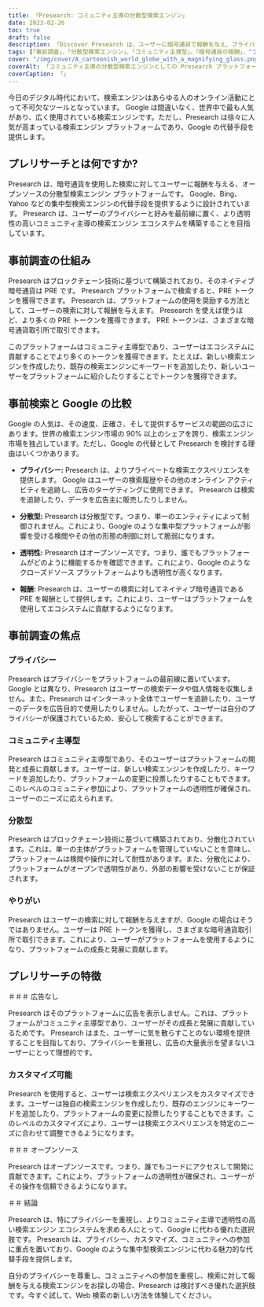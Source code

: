 ```yaml
---
title: 「Presearch: コミュニティ主導の分散型検索エンジン」
date: 2023-02-26
toc: true
draft: false
description: 「Discover Presearch は、ユーザーに暗号通貨で報酬を与え、プライバシーを尊重する分散型のコミュニティ主導型検索エンジンです。」
tags: [「事前調査」、「分散型検索エンジン」、「コミュニティ主導型」、「暗号通貨の報酬」、"プライバシー"、「Googleの代替」、「ブロックチェーン技術」、"オープンソース"、"カスタマイズ可能な検索エクスペリエンス","広告なし"、"SEO に最適化されたタグ",「検索エンジンのエコシステム」、「インターネットプライバシー」、「透明な検索エンジン」、「インセンティブ付き検索」、「世界の検索エンジン市場」、「ブロックチェーン」、「デジタルプライバシー」、「オンラインプライバシー」、「分散化」]
cover: "/img/cover/A_cartoonish_world_globe_with_a_magnifying_glass.png"
coverAlt: 「コミュニティ主導の分散型検索エンジンとしての Presearch プラットフォームを象徴する、虫眼鏡が上に置かれた漫画風の地球儀」
coverCaption: 「」
---
```


今日のデジタル時代において、検索エンジンはあらゆる人のオンライン活動にとって不可欠なツールとなっています。 Google は間違いなく、世界中で最も人気があり、広く使用されている検索エンジンです。ただし、Presearch は徐々に人気が高まっている検索エンジン プラットフォームであり、Google の代替手段を提供します。

## プレリサーチとは何ですか?

Presearch は、暗号通貨を使用した検索に対してユーザーに報酬を与える、オープンソースの分散型検索エンジン プラットフォームです。 Google、Bing、Yahoo などの集中型検索エンジンの代替手段を提供するように設計されています。 Presearch は、ユーザーのプライバシーと好みを最前線に置く、より透明性の高いコミュニティ主導の検索エンジン エコシステムを構築することを目指しています。

## 事前調査の仕組み

Presearch はブロックチェーン技術に基づいて構築されており、そのネイティブ暗号通貨は PRE です。 Presearch プラットフォームで検索すると、PRE トークンを獲得できます。 Presearch は、プラットフォームの使用を奨励する方法として、ユーザーの検索に対して報酬を与えます。 Presearch を使えば使うほど、より多くの PRE トークンを獲得できます。 PRE トークンは、さまざまな暗号通貨取引所で取引できます。

このプラットフォームはコミュニティ主導型であり、ユーザーはエコシステムに貢献することでより多くのトークンを獲得できます。たとえば、新しい検索エンジンを作成したり、既存の検索エンジンにキーワードを追加したり、新しいユーザーをプラットフォームに紹介したりすることでトークンを獲得できます。

## 事前検索と Google の比較

Google の人気は、その速度、正確さ、そして提供するサービスの範囲の広さにあります。世界の検索エンジン市場の 90% 以上のシェアを誇り、検索エンジン市場を独占しています。ただし、Google の代替として Presearch を検討する理由はいくつかあります。

- **プライバシー:** Presearch は、よりプライベートな検索エクスペリエンスを提供します。 Google はユーザーの検索履歴やその他のオンライン アクティビティを追跡し、広告のターゲティングに使用できます。 Presearch は検索を追跡したり、データを広告主に販売したりしません。

- **分散型:** Presearch は分散型です。つまり、単一のエンティティによって制御されません。これにより、Google のような集中型プラットフォームが影響を受ける検閲やその他の形態の制御に対して脆弱になります。

- **透明性:** Presearch はオープンソースです。つまり、誰でもプラットフォームがどのように機能するかを確認できます。これにより、Google のようなクローズドソース プラットフォームよりも透明性が高くなります。

- **報酬:** Presearch は、ユーザーの検索に対してネイティブ暗号通貨である PRE を報酬として提供します。これにより、ユーザーはプラットフォームを使用してエコシステムに貢献するようになります。

## 事前調査の焦点

### プライバシー

Presearch はプライバシーをプラットフォームの最前線に置いています。 Google とは異なり、Presearch はユーザーの検索データや個人情報を収集しません。また、Presearch はインターネット全体でユーザーを追跡したり、ユーザーのデータを広告目的で使用したりしません。したがって、ユーザーは自分のプライバシーが保護されているため、安心して検索することができます。

### コミュニティ主導型

Presearch はコミュニティ主導型であり、そのユーザーはプラットフォームの開発と成長に貢献します。ユーザーは、新しい検索エンジンを作成したり、キーワードを追加したり、プラットフォームの変更に投票したりすることもできます。このレベルのコミュニティ参加により、プラットフォームの透明性が確保され、ユーザーのニーズに応えられます。

### 分散型

Presearch はブロックチェーン技術に基づいて構築されており、分散化されています。これは、単一の主体がプラットフォームを管理していないことを意味し、プラットフォームは検閲や操作に対して耐性があります。また、分散化により、プラットフォームがオープンで透明性があり、外部の影響を受けないことが保証されます。

### やりがい

Presearch はユーザーの検索に対して報酬を与えますが、Google の場合はそうではありません。ユーザーは PRE トークンを獲得し、さまざまな暗号通貨取引所で取引できます。これにより、ユーザーがプラットフォームを使用するようになり、プラットフォームの成長と発展に貢献します。

## プレリサーチの特徴

＃＃＃ 広告なし

Presearch はそのプラットフォームに広告を表示しません。これは、プラットフォームがコミュニティ主導型であり、ユーザーがその成長と発展に貢献しているためです。 Presearch はまた、ユーザーに気を散らすことのない環境を提供することを目指しており、プライバシーを重視し、広告の大量表示を望まないユーザーにとって理想的です。

### カスタマイズ可能

Presearch を使用すると、ユーザーは検索エクスペリエンスをカスタマイズできます。ユーザーは独自の検索エンジンを作成したり、既存のエンジンにキーワードを追加したり、プラットフォームの変更に投票したりすることもできます。このレベルのカスタマイズにより、ユーザーは検索エクスペリエンスを特定のニーズに合わせて調整できるようになります。

＃＃＃ オープンソース

Presearch はオープンソースです。つまり、誰でもコードにアクセスして開発に貢献できます。これにより、プラットフォームの透明性が確保され、ユーザーがその操作を信頼できるようになります。

＃＃ 結論

Presearch は、特にプライバシーを重視し、よりコミュニティ主導で透明性の高い検索エンジン エコシステムを求める人にとって、Google に代わる優れた選択肢です。 Presearch は、プライバシー、カスタマイズ、コミュニティへの参加に重点を置いており、Google のような集中型検索エンジンに代わる魅力的な代替手段を提供します。

自分のプライバシーを尊重し、コミュニティへの参加を重視し、検索に対して報酬を与える検索エンジンをお探しの場合、Presearch は検討すべき優れた選択肢です。今すぐ試して、Web 検索の新しい方法を体験してください。
